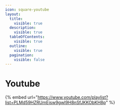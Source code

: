 ```yaml
---
icon: square-youtube
layout:
  title:
    visible: true
  description:
    visible: true
  tableOfContents:
    visible: true
  outline:
    visible: true
  pagination:
    visible: false
---
```


# Youtube

{% embed url="https://www.youtube.com/playlist?list=PLMd59HZRUmEjsw9gwI9H8nSfJKKObKH8p" %}
